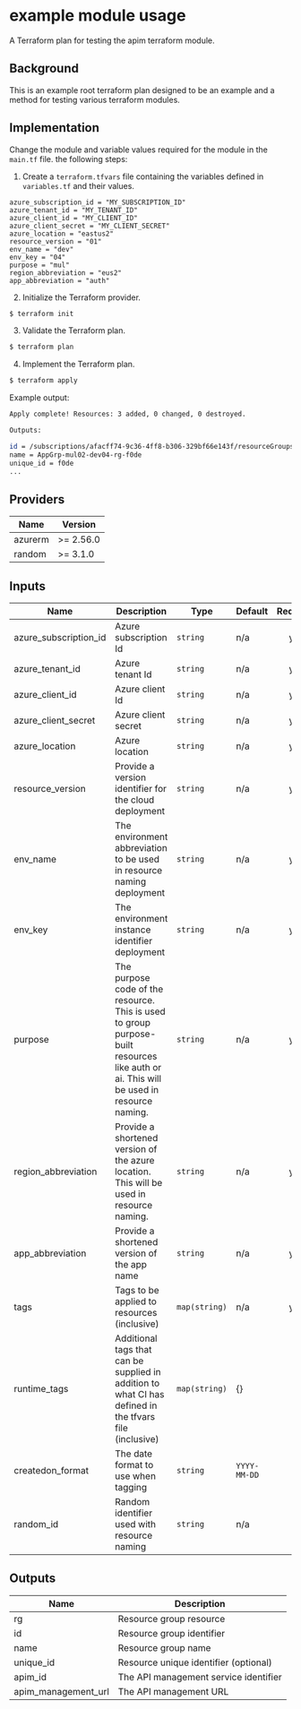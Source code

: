# example module usage

A Terraform plan for testing the apim terraform module.

## Background

This is an example root terraform plan designed to be an example and a method for testing various terraform modules.

## Implementation

Change the module and variable values required for the module in the `main.tf` file. the following steps:

1. Create a `terraform.tfvars` file containing the variables defined in `variables.tf` and their values.

```hcl
azure_subscription_id = "MY_SUBSCRIPTION_ID"
azure_tenant_id = "MY_TENANT_ID"
azure_client_id = "MY_CLIENT_ID"
azure_client_secret = "MY_CLIENT_SECRET"
azure_location = "eastus2"
resource_version = "01"
env_name = "dev"
env_key = "04"
purpose = "mul"
region_abbreviation = "eus2"
app_abbreviation = "auth"
```

2. Initialize the Terraform provider.

```bash
$ terraform init
```

3. Validate the Terraform plan.

```bash
$ terraform plan
```

4. Implement the Terraform plan.

```bash
$ terraform apply
```

Example output:

```bash
Apply complete! Resources: 3 added, 0 changed, 0 destroyed.

Outputs:

id = /subscriptions/afacff74-9c36-4ff8-b306-329bf66e143f/resourceGroups/AppGrp-mul02-dev04-rg-f0de
name = AppGrp-mul02-dev04-rg-f0de
unique_id = f0de
...
```

<!--- BEGIN_TF_DOCS --->

## Providers

| Name    | Version   |
| ------- | --------- |
| azurerm | >= 2.56.0 |
| random  | >= 3.1.0  |

## Inputs

| Name                  | Description                                                                                                                            | Type          | Default      | Required |
| --------------------- | -------------------------------------------------------------------------------------------------------------------------------------- | ------------- | ------------ | :------: |
| azure_subscription_id | Azure subscription Id                                                                                                                  | `string`      | n/a          |   yes    |
| azure_tenant_id       | Azure tenant Id                                                                                                                        | `string`      | n/a          |   yes    |
| azure_client_id       | Azure client Id                                                                                                                        | `string`      | n/a          |   yes    |
| azure_client_secret   | Azure client secret                                                                                                                    | `string`      | n/a          |   yes    |
| azure_location        | Azure location                                                                                                                         | `string`      | n/a          |   yes    |
| resource_version      | Provide a version identifier for the cloud deployment                                                                                  | `string`      | n/a          |   yes    |
| env_name              | The environment abbreviation to be used in resource naming deployment                                                                  | `string`      | n/a          |   yes    |
| env_key               | The environment instance identifier deployment                                                                                         | `string`      | n/a          |   yes    |
| purpose               | The purpose code of the resource. This is used to group purpose-built resources like auth or ai. This will be used in resource naming. | `string`      | n/a          |   yes    |
| region_abbreviation   | Provide a shortened version of the azure location. This will be used in resource naming.                                               | `string`      | n/a          |   yes    |
| app_abbreviation      | Provide a shortened version of the app name                                                                                            | `string`      | n/a          |   yes    |
| tags                  | Tags to be applied to resources (inclusive)                                                                                            | `map(string)` | n/a          |   yes    |
| runtime_tags          | Additional tags that can be supplied in addition to what CI has defined in the tfvars file (inclusive)                                 | `map(string)` | {}           |    no    |
| createdon_format      | The date format to use when tagging                                                                                                    | `string`      | `YYYY-MM-DD` |    no    |
| random_id             | Random identifier used with resource naming                                                                                            | `string`      | n/a          |    no    |

## Outputs

| Name                | Description                           |
| ------------------- | ------------------------------------- |
| rg                  | Resource group resource               |
| id                  | Resource group identifier             |
| name                | Resource group name                   |
| unique_id           | Resource unique identifier (optional) |
| apim_id             | The API management service identifier |
| apim_management_url | The API management URL                |

<!--- END_TF_DOCS --->
